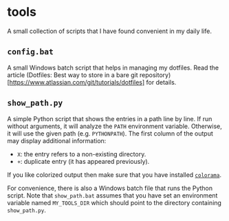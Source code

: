 # tools

A small collection of scripts that I have found convenient in my daily life.

## `config.bat`

A small Windows batch script that helps in managing my dotfiles.  Read the article (Dotfiles: Best way to store in a bare git repository)[https://www.atlassian.com/git/tutorials/dotfiles] for details.

## `show_path.py`

A simple Python script that shows the entries in a path line by line.  If run without arguments, it will analyze the `PATH` environment variable.  Otherwise, it will use the given path (e.g. `PYTHONPATH`).  The first column of the output may display additional information:

- `X`: the entry refers to a non-existing directory.
- `+`: duplicate entry (it has appeared previously).

If you like colorized output then make sure that you have installed [`colorama`](https://pypi.org/project/colorama/).

For convenience, there is also a Windows batch file that runs the Python script.  Note that `show_path.bat` assumes that you have set an environment variable named `MY_TOOLS_DIR` which should point to the directory containing `show_path.py`.
